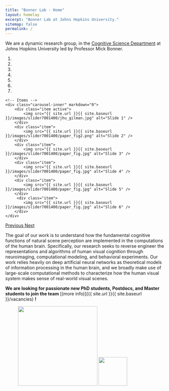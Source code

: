 ```yaml
---
title: "Bonner Lab - Home"
layout: homelay
excerpt: "Bonner Lab at Johns Hopkins University."
sitemap: false
permalink: /
---
```


We are a dynamic research group, in the [Cognitive Science Department](https://cogsci.jhu.edu) at Johns Hopkins University led by Professor Mick Bonner.

<div markdown="0" id="carousel" class="carousel slide" data-ride="carousel" data-interval="4000" data-pause="hover" >
    <!-- Menu -->
    <ol class="carousel-indicators">
        <li data-target="#carousel" data-slide-to="0" class="active"></li>
        <li data-target="#carousel" data-slide-to="1"></li>
        <li data-target="#carousel" data-slide-to="2"></li>
        <li data-target="#carousel" data-slide-to="3"></li>
        <li data-target="#carousel" data-slide-to="4"></li>
        <li data-target="#carousel" data-slide-to="5"></li>
        <li data-target="#carousel" data-slide-to="6"></li>
    </ol>

    <!-- Items -->
    <div class="carousel-inner" markdown="0">
        <div class="item active">
            <img src="{{ site.url }}{{ site.baseurl }}/images/slider7001400/jhu_gilman.jpg" alt="Slide 1" />
        </div>
        <div class="item">
            <img src="{{ site.url }}{{ site.baseurl }}/images/slider7001400/paper_fig2.png" alt="Slide 2" />
        </div>
        <div class="item">
            <img src="{{ site.url }}{{ site.baseurl }}/images/slider7001400/paper_fig.jpg" alt="Slide 3" />
        </div>
        <div class="item">
            <img src="{{ site.url }}{{ site.baseurl }}/images/slider7001400/paper_fig.jpg" alt="Slide 4" />
        </div>
        <div class="item">
            <img src="{{ site.url }}{{ site.baseurl }}/images/slider7001400/paper_fig.jpg" alt="Slide 5" />
        </div>       
         <div class="item">
            <img src="{{ site.url }}{{ site.baseurl }}/images/slider7001400/paper_fig.jpg" alt="Slide 6" />
        </div>
    </div>
  <a class="left carousel-control" href="#carousel" role="button" data-slide="prev">
    <span class="glyphicon glyphicon-chevron-left" aria-hidden="true"></span>
    <span class="sr-only">Previous</span>
  </a>
  <a class="right carousel-control" href="#carousel" role="button" data-slide="next">
    <span class="glyphicon glyphicon-chevron-right" aria-hidden="true"></span>
    <span class="sr-only">Next</span>
  </a>
</div>



The goal of our work is to understand how the fundamental cognitive functions of natural scene perception are implemented in the computations of the human brain. Specifically, our research seeks to reverse engineer the representations and algorithms of human visual cognition through neuroimaging, computational modeling, and behavioral experiments. Our work relies heavily on deep artificial neural networks as theoretical models of information processing in the human brain, and we broadly make use of large-scale computational methods to characterize how the human visual system makes sense of real-world visual scenes.

 **We are  looking for passionate new PhD students, Postdocs, and Master students to join the team** [(more info)]({{ site.url }}{{ site.baseurl }}/vacancies) **!**


<figure class="fourth">
  <img src="{{ site.url }}{{ site.baseurl }}/images/logopic/jhu_logo.jpg" style="width: 250px">
  <img src="{{ site.url }}{{ site.baseurl }}/images/logopic/nsf_logo.jpg" style="width: 90px">
  <!-- <img src="{{ site.url }}{{ site.baseurl }}/images/logopic/Logo_Nanofront.jpg" style="width: 110px">
  <img src="{{ site.url }}{{ site.baseurl }}/images/logopic/Logo_NWO.jpg" style="width: 120px">
  <img src="{{ site.url }}{{ site.baseurl }}/images/logopic/Logo_ERC.jpg" style="width: 110px"> -->
</figure>
